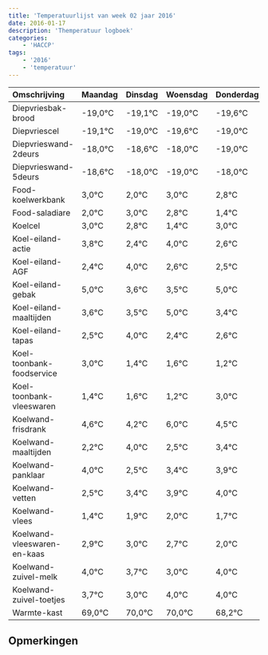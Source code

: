 ```yaml
---
title: 'Temperatuurlijst van week 02 jaar 2016'
date: 2016-01-17
description: 'Themperatuur logboek'
categories:
    - 'HACCP'
tags:
    - '2016'
    - 'temperatuur'
---
```

|Omschrijving|Maandag|Dinsdag|Woensdag|Donderdag|Vrijdag|Zaterdag|Zondag|
|:---|:---|:---|:---|:---|:---|:---|:---|
|Diepvriesbak-brood|-19,0°C|-19,1°C|-19,0°C|-19,6°C|-19,0°C|-20,0°C|-19,0°C|
|Diepvriescel|-19,1°C|-19,0°C|-19,6°C|-19,0°C|-20,0°C|-19,0°C|-19,2°C|
|Diepvrieswand-2deurs|-18,0°C|-18,6°C|-18,0°C|-19,0°C|-18,0°C|-18,2°C|-19,6°C|
|Diepvrieswand-5deurs|-18,6°C|-18,0°C|-19,0°C|-18,0°C|-18,2°C|-19,6°C|-18,0°C|
|Food-koelwerkbank|3,0°C|2,0°C|3,0°C|2,8°C|1,4°C|3,0°C|1,6°C|
|Food-saladiare|2,0°C|3,0°C|2,8°C|1,4°C|3,0°C|1,6°C|1,5°C|
|Koelcel|3,0°C|2,8°C|1,4°C|3,0°C|1,6°C|1,5°C|3,0°C|
|Koel-eiland-actie|3,8°C|2,4°C|4,0°C|2,6°C|2,5°C|4,0°C|2,4°C|
|Koel-eiland-AGF|2,4°C|4,0°C|2,6°C|2,5°C|4,0°C|2,4°C|2,6°C|
|Koel-eiland-gebak|5,0°C|3,6°C|3,5°C|5,0°C|3,4°C|3,6°C|3,2°C|
|Koel-eiland-maaltijden|3,6°C|3,5°C|5,0°C|3,4°C|3,6°C|3,2°C|5,0°C|
|Koel-eiland-tapas|2,5°C|4,0°C|2,4°C|2,6°C|2,2°C|4,0°C|2,5°C|
|Koel-toonbank-foodservice|3,0°C|1,4°C|1,6°C|1,2°C|3,0°C|1,5°C|2,4°C|
|Koel-toonbank-vleeswaren|1,4°C|1,6°C|1,2°C|3,0°C|1,5°C|2,4°C|2,9°C|
|Koelwand-frisdrank|4,6°C|4,2°C|6,0°C|4,5°C|5,4°C|5,9°C|6,0°C|
|Koelwand-maaltijden|2,2°C|4,0°C|2,5°C|3,4°C|3,9°C|4,0°C|3,7°C|
|Koelwand-panklaar|4,0°C|2,5°C|3,4°C|3,9°C|4,0°C|3,7°C|3,0°C|
|Koelwand-vetten|2,5°C|3,4°C|3,9°C|4,0°C|3,7°C|3,0°C|4,0°C|
|Koelwand-vlees|1,4°C|1,9°C|2,0°C|1,7°C|1,0°C|2,0°C|2,0°C|
|Koelwand-vleeswaren-en-kaas|2,9°C|3,0°C|2,7°C|2,0°C|3,0°C|3,0°C|1,2°C|
|Koelwand-zuivel-melk|4,0°C|3,7°C|3,0°C|4,0°C|4,0°C|2,2°C|3,8°C|
|Koelwand-zuivel-toetjes|3,7°C|3,0°C|4,0°C|4,0°C|2,2°C|3,8°C|3,4°C|
|Warmte-kast|69,0°C|70,0°C|70,0°C|68,2°C|69,8°C|69,4°C|68,4°C|

## Opmerkingen


